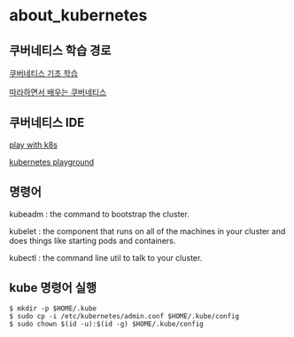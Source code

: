 # about_kubernetes

## 쿠버네티스 학습 경로

[쿠버네티스 기초 학습](https://kubernetes.io/ko/docs/tutorials/kubernetes-basics/)


[따라하면서 배우는 쿠버네티스](https://www.youtube.com/playlist?list=PLApuRlvrZKohaBHvXAOhUD-RxD0uQ3z0c)

## 쿠버네티스 IDE

[play with k8s](https://labs.play-with-k8s.com/)

[kubernetes playground](https://www.katacoda.com/courses/kubernetes/playground)


## 명령어

kubeadm : the command to bootstrap the cluster.

kubelet : the component that runs on all of the machines in your cluster and does things like starting pods and containers.

kubectl : the command line util to talk to your cluster.

## kube 명령어 실행

    $ mkdir -p $HOME/.kube
    $ sudo cp -i /etc/kubernetes/admin.conf $HOME/.kube/config
    $ sudo chown $(id -u):$(id -g) $HOME/.kube/config
